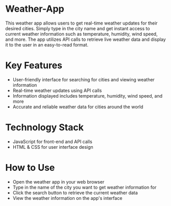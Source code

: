 # Weather-App

This weather app allows users to get real-time weather updates for their desired cities. Simply type in the city name and get instant access to current weather information such as temperature, humidity, wind speed, and more. The app utilizes API calls to retrieve live weather data and display it to the user in an easy-to-read format.


# Key Features

* User-friendly interface for searching for cities and viewing weather information
* Real-time weather updates using API calls
* Information displayed includes temperature, humidity, wind speed, and more
* Accurate and reliable weather data for cities around the world


# Technology Stack

* JavaScript for front-end and API calls
* HTML & CSS for user interface design


# How to Use

* Open the weather app in your web browser
* Type in the name of the city you want to get weather information for
* Click the search button to retrieve the current weather data
* View the weather information on the app's interface
